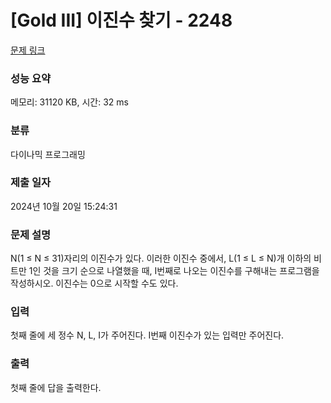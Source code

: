 # [Gold III] 이진수 찾기 - 2248 

[문제 링크](https://www.acmicpc.net/problem/2248) 

### 성능 요약

메모리: 31120 KB, 시간: 32 ms

### 분류

다이나믹 프로그래밍

### 제출 일자

2024년 10월 20일 15:24:31

### 문제 설명

<p>N(1 ≤ N ≤ 31)자리의 이진수가 있다. 이러한 이진수 중에서, L(1 ≤ L ≤ N)개 이하의 비트만 1인 것을 크기 순으로 나열했을 때, I번째로 나오는 이진수를 구해내는 프로그램을 작성하시오. 이진수는 0으로 시작할 수도 있다.</p>

### 입력 

 <p>첫째 줄에 세 정수 N, L, I가 주어진다. I번째 이진수가 있는 입력만 주어진다.</p>

### 출력 

 <p>첫째 줄에 답을 출력한다.</p>


